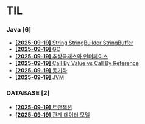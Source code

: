 # TIL
 
### Java [6]
- [**[2025-09-19]**  String StringBuilder StringBuffer](https://github.com/A-lass/TIL/blob/main/Java/String_StringBuilder_StringBuffer.md)
- [**[2025-09-19]**  GC](https://github.com/A-lass/TIL/blob/main/Java/GC.md)
- [**[2025-09-19]**  추상클래스와 인터페이스](https://github.com/A-lass/TIL/blob/main/Java/추상클래스와_인터페이스.md)
- [**[2025-09-19]**  Call By Value vs Call By Reference](https://github.com/A-lass/TIL/blob/main/Java/Call_By_Value_vs_Call_By_Reference.md)
- [**[2025-09-19]**  동기화](https://github.com/A-lass/TIL/blob/main/Java/동기화.md)
- [**[2025-09-19]**  JVM](https://github.com/A-lass/TIL/blob/main/Java/JVM.md)
### DATABASE [2]
- [**[2025-09-19]**  트랜잭션](https://github.com/A-lass/TIL/blob/main/DATABASE/트랜잭션.md)
- [**[2025-09-19]**  관계 데이터 모델](https://github.com/A-lass/TIL/blob/main/DATABASE/관계_데이터_모델.md)
